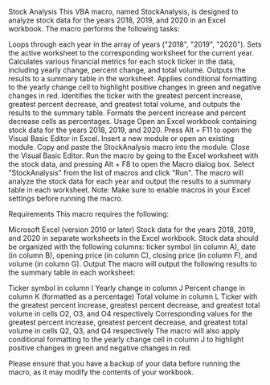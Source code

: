 Stock Analysis
This VBA macro, named StockAnalysis, is designed to analyze stock data for the years 2018, 2019, and 2020 in an Excel workbook. The macro performs the following tasks:

Loops through each year in the array of years ("2018", "2019", "2020").
Sets the active worksheet to the corresponding worksheet for the current year.
Calculates various financial metrics for each stock ticker in the data, including yearly change, percent change, and total volume.
Outputs the results to a summary table in the worksheet.
Applies conditional formatting to the yearly change cell to highlight positive changes in green and negative changes in red.
Identifies the ticker with the greatest percent increase, greatest percent decrease, and greatest total volume, and outputs the results to the summary table.
Formats the percent increase and percent decrease cells as percentages.
Usage
Open an Excel workbook containing stock data for the years 2018, 2019, and 2020.
Press Alt + F11 to open the Visual Basic Editor in Excel.
Insert a new module or open an existing module.
Copy and paste the StockAnalysis macro into the module.
Close the Visual Basic Editor.
Run the macro by going to the Excel worksheet with the stock data, and pressing Alt + F8 to open the Macro dialog box. Select "StockAnalysis" from the list of macros and click "Run".
The macro will analyze the stock data for each year and output the results to a summary table in each worksheet.
Note: Make sure to enable macros in your Excel settings before running the macro.

Requirements
This macro requires the following:

Microsoft Excel (version 2010 or later)
Stock data for the years 2018, 2019, and 2020 in separate worksheets in the Excel workbook.
Stock data should be organized with the following columns: ticker symbol (in column A), date (in column B), opening price (in column C), closing price (in column F), and volume (in column G).
Output
The macro will output the following results to the summary table in each worksheet:

Ticker symbol in column I
Yearly change in column J
Percent change in column K (formatted as a percentage)
Total volume in column L
Ticker with the greatest percent increase, greatest percent decrease, and greatest total volume in cells O2, O3, and O4 respectively
Corresponding values for the greatest percent increase, greatest percent decrease, and greatest total volume in cells Q2, Q3, and Q4 respectively
The macro will also apply conditional formatting to the yearly change cell in column J to highlight positive changes in green and negative changes in red.

Please ensure that you have a backup of your data before running the macro, as it may modify the contents of your workbook.
